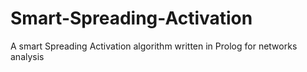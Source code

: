 # Smart-Spreading-Activation
A smart Spreading Activation algorithm written in Prolog for networks analysis
